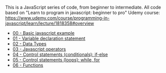 This is a JavaScript series of code, from beginner to intermediate.
All code based on "Learn to program in javascript: beginner to pro" Udemy course: https://www.udemy.com/course/programming-in-javascript/learn/lecture/1818358#overview
<ul>
<li><a href="https://avilagab.github.io/CompuGraph/Codigo/JavaScript/00_tutorial.html">00 - Basic javascript example</a></li>
<li><a href="https://avilagab.github.io/CompuGraph/Codigo/JavaScript/01_tutorial.html">01 - Variable declaration statement</a></li>
<li><a href="https://avilagab.github.io/CompuGraph/Codigo/JavaScript/02_tutorial.html">02 - Data Types</a></li>
<li><a href="https://avilagab.github.io/CompuGraph/Codigo/JavaScript/03_tutorial.html">03 - Javascript operators</a></li>
<li><a href="https://avilagab.github.io/CompuGraph/Codigo/JavaScript/04_tutorial.html">04 - Control statements (conditionals): if-else</a></li>
<li><a href="https://avilagab.github.io/CompuGraph/Codigo/JavaScript/05_tutorial.html">05 - Control statements (loops): while, for</a></li>
<li><a href="https://avilagab.github.io/CompuGraph/Codigo/JavaScript/06_tutorial.html">06 - Functions</a></li>
</ul>

